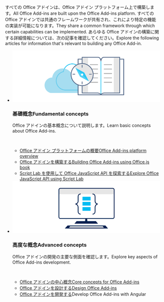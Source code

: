 <p><span data-ttu-id="0b6f2-101">すべての Office アドインは、Office アドイン プラットフォーム上で構築します。</span><span class="sxs-lookup"><span data-stu-id="0b6f2-101">All Office Add-ins are built upon the Office Add-ins platform.</span></span> <span data-ttu-id="0b6f2-102">すべての Office アドインでは共通のフレームワークが共有され、これにより特定の機能の実装が可能になります。</span><span class="sxs-lookup"><span data-stu-id="0b6f2-102">They share a common framework through which certain capabilities can be implemented.</span></span> <span data-ttu-id="0b6f2-103">あらゆる Office アドインの構築に関する詳細情報については、次の記事を確認してください。</span><span class="sxs-lookup"><span data-stu-id="0b6f2-103">Explore the following articles for information that's relevant to building any Office Add-in.</span></span></p>

<ul class="cardsK panelContent cols cols2">
    <li>
        <div class="cardSize">
            <div class="cardPadding">
                <div class="card">
                    <div class="cardImageOuter">
                        <div class="cardImage bgdAccent1">
                            <img src="../images/index-landing-page/developer-documentation.svg" alt="Office Add-ins concepts graphic" data-linktype="external" class="x-hidden-focus"/>
                        </div>
                    </div>
                    <div class="cardText">
                        <h3><span data-ttu-id="0b6f2-104">基礎概念</span><span class="sxs-lookup"><span data-stu-id="0b6f2-104">Fundamental concepts</span></span></h3>
                        <p><span data-ttu-id="0b6f2-105">Office アドインの基本概念について説明します。</span><span class="sxs-lookup"><span data-stu-id="0b6f2-105">Learn basic concepts about Office Add-ins.</span></span></p>
                        <br/>
                        <ul>
                            <li><span data-ttu-id="0b6f2-106"><a href="../overview/office-add-ins.md">Office アドイン プラットフォームの概要</a></span><span class="sxs-lookup"><span data-stu-id="0b6f2-106"><a href="../overview/office-add-ins.md">Office Add-ins platform overview</a></span></span></li>
                            <li><span data-ttu-id="0b6f2-107"><a href="../overview/office-add-ins-fundamentals.md">Office アドインを構築する</a></span><span class="sxs-lookup"><span data-stu-id="0b6f2-107"><a href="../overview/office-add-ins-fundamentals.md">Building Office Add-ins using Office.js book</a></span></span></li>
                            <li><span data-ttu-id="0b6f2-108"><a href="../overview/explore-with-script-lab.md">Script Lab を使用して Office JavaScript API を探索する</a></span><span class="sxs-lookup"><span data-stu-id="0b6f2-108"><a href="../overview/explore-with-script-lab.md">Explore Office JavaScript API using Script Lab</a></span></span></li>
                        </ul>
                    </div>
                </div>
            </div>
        </div>
    </li>
    <li>
        <div class="cardSize">
            <div class="cardPadding">
                <div class="card">
                    <div class="cardImageOuter">
                        <div class="cardImage bgdAccent1">
                            <img src="../images/index-landing-page/monitor-with-code.svg" alt="Office Add-ins development graphic" data-linktype="external" class="x-hidden-focus"/>
                        </div>
                    </div>
                    <div class="cardText">
                        <h3><span data-ttu-id="0b6f2-109">高度な概念</span><span class="sxs-lookup"><span data-stu-id="0b6f2-109">Advanced concepts</span></span></h3>
                        <p><span data-ttu-id="0b6f2-110">Office アドインの開発の主要な側面を確認します。</span><span class="sxs-lookup"><span data-stu-id="0b6f2-110">Explore key aspects of Office Add-ins development.</span></span></p>
                        <br/>
                        <ul>
                            <li><span data-ttu-id="0b6f2-111"><a href="../overview/core-concepts-office-add-ins.md">Office アドインの中心概念</a></span><span class="sxs-lookup"><span data-stu-id="0b6f2-111"><a href="../overview/core-concepts-office-add-ins.md">Core concepts for Office Add-ins</a></span></span></li>
                            <li><span data-ttu-id="0b6f2-112"><a href="../design/add-in-design.md">Office アドインを設計する</a></span><span class="sxs-lookup"><span data-stu-id="0b6f2-112"><a href="../design/add-in-design.md">Design Office Add-ins</a></span></span></li>
                            <li><span data-ttu-id="0b6f2-113"><a href="../develop/develop-overview.md">Office アドインを開発する</a></span><span class="sxs-lookup"><span data-stu-id="0b6f2-113"><a href="../develop/develop-overview.md"></a>Develop Office Add-ins with Angular</span></span></li>                            
                        </ul>
                    </div>
                </div>
            </div>
        </div>
    </li>
</ul>